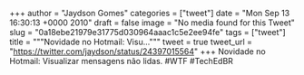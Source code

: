 
+++
author = "Jaydson Gomes"
categories = ["tweet"]
date = "Mon Sep 13 16:30:13 +0000 2010"
draft = false
image = "No media found for this Tweet"
slug = "0a18ebe21979e31775d030964aaac1c5e2ee94fe"
tags = ["tweet"]
title = """Novidade no Hotmail: Visu..."""
tweet = true
tweet_url = "https://twitter.com/jaydson/status/24397015564"
+++
Novidade no Hotmail: Visualizar mensagens não lidas. #WTF #TechEdBR
